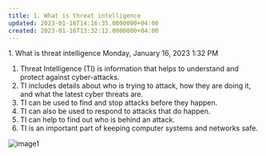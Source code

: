 ```yaml
---
title: 1. What is threat intelligence
updated: 2023-01-16T14:16:35.0000000+04:00
created: 2023-01-16T13:32:12.0000000+04:00
---
```


1\. What is threat intelligence
Monday, January 16, 2023
1:32 PM
1.  Threat Intelligence (TI) is information that helps to understand and protect against cyber-attacks.
2.  TI includes details about who is trying to attack, how they are doing it, and what the latest cyber threats are.
3.  TI can be used to find and stop attacks before they happen.
4.  TI can also be used to respond to attacks that do happen.
5.  TI can help to find out who is behind an attack.
6.  TI is an important part of keeping computer systems and networks safe.

![image1](image1-200.png)

